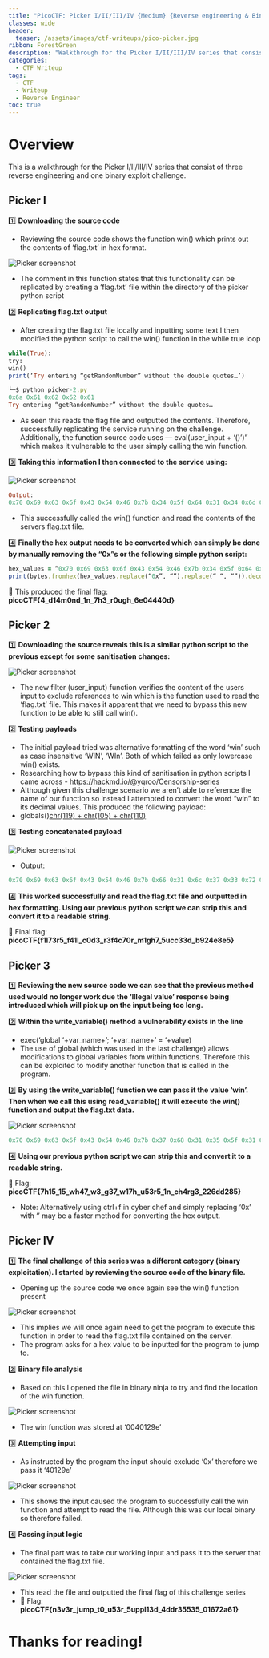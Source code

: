 ```yaml
---
title: "PicoCTF: Picker I/II/III/IV {Medium} {Reverse engineering & Binary exploit}"
classes: wide
header:
  teaser: /assets/images/ctf-writeups/pico-picker.jpg
ribbon: ForestGreen
description: "Walkthrough for the Picker I/II/III/IV series that consist of three reverse engineering and one binary exploit challenge."
categories:
  - CTF Writeup
tags:
  - CTF
  - Writeup
  - Reverse Engineer
toc: true
---
```


# Overview

This is a walkthrough for the Picker I/II/III/IV series that consist of three reverse engineering and one binary exploit challenge.

## **Picker I**

1️⃣ **Downloading the source code**
- Reviewing the source code shows the function win() which prints out the contents of ‘flag.txt’ in hex format.

![Picker screenshot](/assets/images/ctf-writeups/pico/picker/picker-1.webp)

- The comment in this function states that this functionality can be replicated by creating a ‘flag.txt’ file within the directory of the picker python script
  
2️⃣ **Replicating flag.txt output**
- After creating the flag.txt file locally and inputting some text I then modified the python script to call the win() function in the while true loop
  
```ruby
while(True):
try:
win()
print(‘Try entering “getRandomNumber” without the double quotes…’)

└─$ python picker-2.py
0x6a 0x61 0x62 0x62 0x61
Try entering “getRandomNumber” without the double quotes…
```

- As seen this reads the flag file and outputted the contents. Therefore, successfully replicating the service running on the challenge.
Additionally, the function source code uses — eval(user_input + ‘()’)” which makes it vulnerable to the user simply calling the win function.

3️⃣ **Taking this information I then connected to the service using:**

![Picker screenshot](/assets/images/ctf-writeups/pico/picker/picker-2.webp)

```ruby
Output:
0x70 0x69 0x63 0x6f 0x43 0x54 0x46 0x7b 0x34 0x5f 0x64 0x31 0x34 0x6d 0x30 0x6e 0x64 0x5f 0x31 0x6e 0x5f 0x37 0x68 0x33 0x5f 0x72 0x30 0x75 0x67 0x68 0x5f 0x36 0x65 0x30 0x34 0x34 0x34 0x30 0x64 0x7d
```
- This successfully called the win() function and read the contents of the servers flag.txt file.
  
4️⃣ **Finally the hex output needs to be converted which can simply be done by manually removing the “0x”s or the following simple python script:**
```ruby
hex_values = “0x70 0x69 0x63 0x6f 0x43 0x54 0x46 0x7b 0x34 0x5f 0x64 0x31 0x34 0x6d 0x30 0x6e 0x64 0x5f 0x31 0x6e 0x5f 0x37 0x68 0x33 0x5f 0x72 0x30 0x75 0x67 0x68 0x5f 0x36 0x65 0x30 0x34 0x34 0x34 0x30 0x64 0x7d”
print(bytes.fromhex(hex_values.replace(“0x”, “”).replace(“ “, “”)).decode())
```
🚩 This produced the final flag: **picoCTF{4_d14m0nd_1n_7h3_r0ugh_6e04440d}**

## **Picker 2**

1️⃣ **Downloading the source reveals this is a similar python script to the previous except for some sanitisation changes:**

![Picker screenshot](/assets/images/ctf-writeups/pico/picker/picker-3.webp)

- The new filter (user_input) function verifies the content of the users input to exclude references to win which is the function used to read the ‘flag.txt’ file. This makes it apparent that we need to bypass this new function to be able to still call win().
  
2️⃣ **Testing payloads**
- The initial payload tried was alternative formatting of the word ‘win’ such as case insensitive ‘WIN’, ‘WIn’. Both of which failed as only lowercase win() exists.
- Researching how to bypass this kind of sanitisation in python scripts I came across - https://hackmd.io/@yqroo/Censorship-series
- Although given this challenge scenario we aren’t able to reference the name of our function so instead I attempted to convert the word “win” to its decimal values. This produced the following payload:
- globals()[chr(119) + chr(105) + chr(110)]()
  
3️⃣ **Testing concatenated payload**

![Picker screenshot](/assets/images/ctf-writeups/pico/picker/picker-4.webp)

- Output:
```ruby
0x70 0x69 0x63 0x6f 0x43 0x54 0x46 0x7b 0x66 0x31 0x6c 0x37 0x33 0x72 0x35 0x5f 0x66 0x34 0x31 0x6c 0x5f 0x63 0x30 0x64 0x33 0x5f 0x72 0x33 0x66 0x34 0x63 0x37 0x30 0x72 0x5f 0x6d 0x31 0x67 0x68 0x37 0x5f 0x35 0x75 0x63 0x63 0x33 0x33 0x64 0x5f 0x62 0x39 0x32 0x34 0x65 0x38 0x65 0x35 0x7d
```

4️⃣ **This worked successfully and read the flag.txt file and outputted in hex formatting. Using our previous python script we can strip this and convert it to a readable string.**

🚩 Final flag: **picoCTF{f1l73r5_f41l_c0d3_r3f4c70r_m1gh7_5ucc33d_b924e8e5}**

## **Picker 3**

1️⃣ **Reviewing the new source code we can see that the previous method used would no longer work due the ‘Illegal value’ response being introduced which will pick up on the input being too long.**

2️⃣ **Within the write_variable() method a vulnerability exists in the line**

- exec(‘global ‘+var_name+’; ‘+var_name+’ = ‘+value)
- The use of global (which was used in the last challenge) allows modifications to global variables from within functions. Therefore this can be exploited to modify another function that is called in the program.
  
3️⃣ **By using the write_variable() function we can pass it the value ‘win’. Then when we call this using read_variable() it will execute the win() function and output the flag.txt data.**

![Picker screenshot](/assets/images/ctf-writeups/pico/picker/picker-5.webp)

```ruby
0x70 0x69 0x63 0x6f 0x43 0x54 0x46 0x7b 0x37 0x68 0x31 0x35 0x5f 0x31 0x35 0x5f 0x77 0x68 0x34 0x37 0x5f 0x77 0x33 0x5f 0x67 0x33 0x37 0x5f 0x77 0x31 0x37 0x68 0x5f 0x75 0x35 0x33 0x72 0x35 0x5f 0x31 0x6e 0x5f 0x63 0x68 0x34 0x72 0x67 0x33 0x5f 0x32 0x32 0x36 0x64 0x64 0x32 0x38 0x35 0x7d
```
4️⃣ **Using our previous python script we can strip this and convert it to a readable string.**

🚩 Flag: **picoCTF{7h15_15_wh47_w3_g37_w17h_u53r5_1n_ch4rg3_226dd285}**
- Note: Alternatively using ctrl+f in cyber chef and simply replacing ‘0x’ with ‘’ may be a faster method for converting the hex output.

## **Picker IV**

1️⃣ **The final challenge of this series was a different category (binary exploitation). I started by reviewing the source code of the binary file.**
- Opening up the source code we once again see the win() function present
  
![Picker screenshot](/assets/images/ctf-writeups/pico/picker/picker-6.webp)

- This implies we will once again need to get the program to execute this function in order to read the flag.txt file contained on the server.
- The program asks for a hex value to be inputted for the program to jump to.
  
2️⃣ **Binary file analysis**
- Based on this I opened the file in binary ninja to try and find the location of the win function.
  
![Picker screenshot](/assets/images/ctf-writeups/pico/picker/picker-7.webp)

- The win function was stored at ‘0040129e’
  
3️⃣ **Attempting input**
- As instructed by the program the input should exclude ‘0x’ therefore we pass it ‘40129e’
  
![Picker screenshot](/assets/images/ctf-writeups/pico/picker/picker8.webp)

- This shows the input caused the program to successfully call the win function and attempt to read the file. Although this was our local binary so therefore failed.
  
4️⃣ **Passing input logic**
- The final part was to take our working input and pass it to the server that contained the flag.txt file.
  
![Picker screenshot](/assets/images/ctf-writeups/pico/picker/picker-9.webp)

- This read the file and outputted the final flag of this challenge series
- 🚩 Flag: **picoCTF{n3v3r_jump_t0_u53r_5uppl13d_4ddr35535_01672a61}**

# Thanks for reading!
